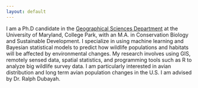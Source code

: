 ```yaml
---
layout: default
---
```


I am a Ph.D candidate in the [Geographical Sciences Department](http://www.geog.umd.edu/) at the University of Maryland, College Park</a>, with an M.A. in Conservation Biology and Sustainable Development. I specialize in using machine learning and Bayesian statistical models to predict how wildlife populations and habitats will be affected by environmental changes. My research involves using GIS, remotely sensed data, spatial statistics, and programming tools such as R to analyze big wildlife survey data. I am particularly interested in avian distribution and long term avian population changes in the U.S. I am advised by Dr. Ralph Dubayah.
